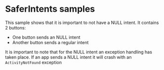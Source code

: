 # SaferIntents samples

This sample shows that it is important to not have a NULL intent.
It contains 2 buttons:

- One button sends an NULL intent
- Another button sends a regular intent

It is important to note that for the NULL intent an exception handling has taken place.
If an app sends a NULL intent it will crash with an `ActivityNotFound` exception